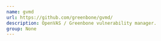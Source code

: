 ```yaml
---
name: gvmd
url: https://github.com/greenbone/gvmd/
description: OpenVAS / Greenbone vulnerability manager.
group: None
---
```


